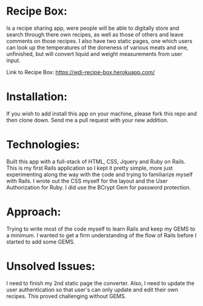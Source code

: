 # Recipe Box:

  Is a recipe sharing app, were people will be able to digitally store and search
  through there own recipes, as well as those of others and leave comments on those recipes.  I also have two static pages,
  one which users can look up the temperatures of the doneness of various meats and one, unfinished, but will
  convert liquid and weight measurements from user input.

  Link to Recipe Box:  https://wdi-recipe-box.herokuapp.com/
  
# Installation: 
  
  If you wish to add install this app on your machine, please fork this repo and then clone down.  Send me a pull
  request with your new addition.  


# Technologies:

  Built this app with a full-stack of HTML, CSS, Jquery and Ruby on Rails.  This is my first Rails application
  so I kept it pretty simple, more just experimenting along the way with the code and trying to familiarize
  myself with Rails.  I wrote out the CSS myself for the layout and the User Authorization for Ruby.  I did use the   BCrypt Gem for password protection.  

# Approach:

  Trying to write most of the code myself to learn Rails and keep my GEMS to a minimum.  I wanted to get a firm
  understanding of the flow of Rails before I started to add some GEMS.  

# Unsolved Issues:

  I need to finish my 2nd static page the converter.  Also, I need to update
  the user authentication so that user's can only update and edit their own recipes.
  This proved challenging without GEMS.
